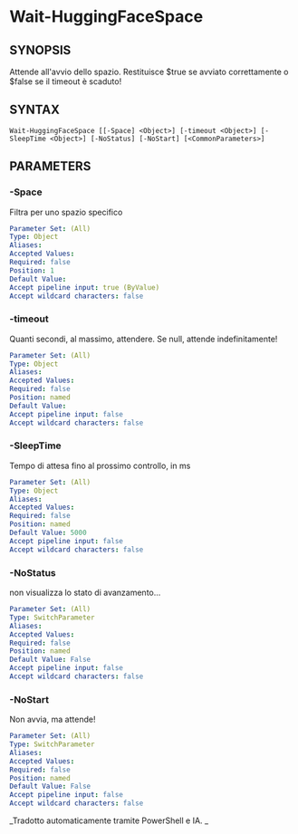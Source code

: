 ﻿---
external help file: powershai-help.xml
schema: 2.0.0
powershai: true
---

# Wait-HuggingFaceSpace

## SYNOPSIS <!--!= @#Synop !-->
Attende all'avvio dello spazio. Restituisce $true se avviato correttamente o $false se il timeout è scaduto!

## SYNTAX <!--!= @#Syntax !-->

```
Wait-HuggingFaceSpace [[-Space] <Object>] [-timeout <Object>] [-SleepTime <Object>] [-NoStatus] [-NoStart] [<CommonParameters>]
```

## PARAMETERS <!--!= @#Params !-->

### -Space
Filtra per uno spazio specifico

```yml
Parameter Set: (All)
Type: Object
Aliases: 
Accepted Values: 
Required: false
Position: 1
Default Value: 
Accept pipeline input: true (ByValue)
Accept wildcard characters: false
```

### -timeout
Quanti secondi, al massimo, attendere. Se null, attende indefinitamente!

```yml
Parameter Set: (All)
Type: Object
Aliases: 
Accepted Values: 
Required: false
Position: named
Default Value: 
Accept pipeline input: false
Accept wildcard characters: false
```

### -SleepTime
Tempo di attesa fino al prossimo controllo, in ms

```yml
Parameter Set: (All)
Type: Object
Aliases: 
Accepted Values: 
Required: false
Position: named
Default Value: 5000
Accept pipeline input: false
Accept wildcard characters: false
```

### -NoStatus
non visualizza lo stato di avanzamento...

```yml
Parameter Set: (All)
Type: SwitchParameter
Aliases: 
Accepted Values: 
Required: false
Position: named
Default Value: False
Accept pipeline input: false
Accept wildcard characters: false
```

### -NoStart
Non avvia, ma attende!

```yml
Parameter Set: (All)
Type: SwitchParameter
Aliases: 
Accepted Values: 
Required: false
Position: named
Default Value: False
Accept pipeline input: false
Accept wildcard characters: false
```




<!--PowershaiAiDocBlockStart-->
_Tradotto automaticamente tramite PowerShell e IA. 
_
<!--PowershaiAiDocBlockEnd-->
